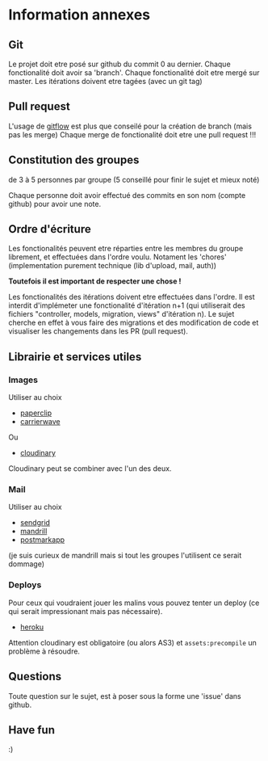 # Information annexes

## Git

Le projet doit etre posé sur github du commit 0 au dernier.
Chaque fonctionalité doit avoir sa 'branch'.
Chaque fonctionalité doit etre mergé sur master.
Les itérations doivent etre tagées (avec un git tag)

## Pull request

L'usage de [gitflow](http://danielkummer.github.io/git-flow-cheatsheet/) est plus que conseilé pour la création de branch (mais pas les merge)
Chaque merge de fonctionalité doit etre une pull request !!!

## Constitution des groupes

de 3 à 5 personnes par groupe (5 conseillé pour finir le sujet et mieux noté)

Chaque personne doit avoir effectué des commits en son nom (compte github) pour avoir une note.

## Ordre d'écriture 

Les fonctionalités peuvent etre réparties entre les membres du groupe librement, et effectuées dans l'ordre voulu.
Notament les 'chores' (implementation purement technique (lib d'upload, mail, auth))

**Toutefois il est important de respecter une chose !**

Les fonctionalités des itérations doivent etre effectuées dans l'ordre.
Il est interdit d'implémeter une fonctionalité d'itération n+1 (qui utiliserait des fichiers "controller, models, migration, views" d'itération n). 
Le sujet cherche en effet à vous faire des migrations et des modification de code et visualiser les changements dans les PR (pull request).

## Librairie et services utiles 

### Images 

Utiliser au choix

- [paperclip](https://github.com/thoughtbot/paperclip)
- [carrierwave](https://github.com/carrierwaveuploader/carrierwave)

Ou

- [cloudinary](http://cloudinary.com/)

Cloudinary peut se combiner avec l'un des deux.

### Mail

Utiliser au choix

- [sendgrid](https://sendgrid.com/)
- [mandrill](http://mandrill.com/)
- [postmarkapp](https://postmarkapp.com/)

(je suis curieux de mandrill mais si tout les groupes l'utilisent ce serait dommage)

### Deploys

Pour ceux qui voudraient jouer les malins vous pouvez tenter un deploy 
(ce qui serait impressionant mais pas nécessaire).

- [heroku](http://heroku.com)

Attention cloudinary est obligatoire (ou alors AS3)
et `assets:precompile` un problème à résoudre.

## Questions
Toute question sur le sujet, est à poser sous la forme une 'issue' dans github.

## Have fun
:)
